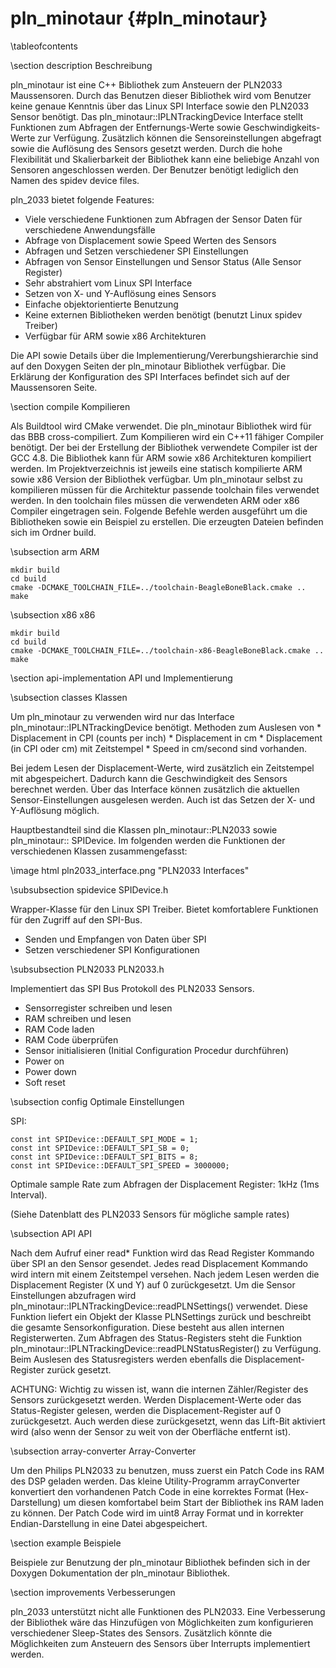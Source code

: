 pln_minotaur {#pln_minotaur}
===

\tableofcontents

\section description Beschreibung

pln_minotaur ist eine C++ Bibliothek zum Ansteuern der PLN2033 Maussensoren.
Durch das Benutzen dieser Bibliothek wird vom Benutzer keine genaue Kenntnis
über das Linux SPI Interface sowie den PLN2033 Sensor benötigt. Das
pln_minotaur::IPLNTrackingDevice Interface stellt Funktionen zum Abfragen der
Entfernungs-Werte sowie Geschwindigkeits-Werte zur Verfügung. Zusätzlich können
die Sensoreinstellungen abgefragt sowie die Auflösung des Sensors gesetzt
werden. Durch die hohe Flexibilität und Skalierbarkeit der Bibliothek kann
eine beliebige Anzahl von Sensoren angeschlossen werden. Der Benutzer benötigt
lediglich den Namen des spidev device files.

pln_2033 bietet folgende Features:
* Viele verschiedene Funktionen zum Abfragen der Sensor Daten für verschiedene
Anwendungsfälle
* Abfrage von Displacement sowie Speed Werten des Sensors
* Abfragen und Setzen verschiedener SPI Einstellungen
* Abfragen von Sensor Einstellungen und Sensor Status (Alle Sensor Register)
* Sehr abstrahiert vom Linux SPI Interface
* Setzen von X- und Y-Auflösung eines Sensors
* Einfache objektorientierte Benutzung
* Keine externen Bibliotheken werden benötigt (benutzt Linux spidev Treiber)
* Verfügbar für ARM sowie x86 Architekturen

Die API sowie Details über die Implementierung/Vererbungshierarchie sind auf den
Doxygen Seiten der pln_minotaur Bibliothek verfügbar. Die Erklärung der
Konfiguration des SPI Interfaces befindet sich auf der Maussensoren Seite.

\section compile Kompilieren

Als Buildtool wird CMake verwendet. Die pln_minotaur Bibliothek wird für das BBB
cross-compiliert. Zum Kompilieren wird ein C++11 fähiger Compiler benötigt. Der
bei der Erstellung der Bibliothek verwendete Compiler ist der GCC 4.8. Die
Bibliothek kann für ARM sowie x86 Architekturen kompiliert werden. Im
Projektverzeichnis ist jeweils eine statisch kompilierte ARM sowie x86 Version
der Bibliothek verfügbar. Um pln_minotaur selbst zu kompilieren müssen für die
Architektur passende toolchain files verwendet werden. In den toolchain files
müssen die verwendeten ARM oder x86 Compiler eingetragen sein. Folgende Befehle
werden ausgeführt um die Bibliotheken sowie ein Beispiel zu erstellen. Die
erzeugten Dateien befinden sich im Ordner build.

\subsection arm ARM

~~~
mkdir build
cd build
cmake -DCMAKE_TOOLCHAIN_FILE=../toolchain-BeagleBoneBlack.cmake ..
make
~~~

\subsection x86 x86

~~~
mkdir build
cd build
cmake -DCMAKE_TOOLCHAIN_FILE=../toolchain-x86-BeagleBoneBlack.cmake ..
make
~~~

\section api-implementation API und Implementierung

\subsection classes Klassen

Um pln_minotaur zu verwenden wird nur das Interface
pln_minotaur::IPLNTrackingDevice benötigt. Methoden zum Auslesen von
	 * Displacement in CPI (counts per inch)
	 * Displacement in cm
	 * Displacement (in CPI oder cm) mit Zeitstempel
	 * Speed in cm/second
sind vorhanden.

Bei jedem Lesen der Displacement-Werte, wird zusätzlich ein Zeitstempel mit
abgespeichert. Dadurch kann die Geschwindigkeit des Sensors berechnet werden.
Über das Interface können zusätzlich die aktuellen Sensor-Einstellungen
ausgelesen werden. Auch ist das Setzen der X- und Y-Auflösung möglich.

Hauptbestandteil sind die Klassen pln_minotaur::PLN2033 sowie
pln_minotaur:: SPIDevice. Im folgenden werden die Funktionen der verschiedenen
Klassen zusammengefasst:

\image html pln2033_interface.png "PLN2033 Interfaces"

\subsubsection spidevice SPIDevice.h

Wrapper-Klasse für den Linux SPI Treiber. Bietet komfortablere Funktionen für den
Zugriff auf den SPI-Bus.
* Senden und Empfangen von Daten über SPI
* Setzen verschiedener SPI Konfigurationen

\subsubsection PLN2033 PLN2033.h

Implementiert das SPI Bus Protokoll des PLN2033 Sensors.
* Sensorregister schreiben und lesen
* RAM schreiben und lesen
* RAM Code laden
* RAM Code überprüfen
* Sensor initialisieren (Initial Configuration Procedur durchführen)
* Power on
* Power down
* Soft reset

\subsection config Optimale Einstellungen

SPI:
~~~
const int SPIDevice::DEFAULT_SPI_MODE = 1;
const int SPIDevice::DEFAULT_SPI_SB = 0;
const int SPIDevice::DEFAULT_SPI_BITS = 8;
const int SPIDevice::DEFAULT_SPI_SPEED = 3000000;
~~~

Optimale sample Rate zum Abfragen der Displacement Register: 1kHz (1ms Interval).

(Siehe Datenblatt des PLN2033 Sensors für mögliche sample rates)

\subsection API API

Nach dem Aufruf einer read* Funktion wird das Read Register Kommando über SPI an
den Sensor gesendet. Jedes read Displacement Kommando wird intern mit einem
Zeitstempel versehen. Nach jedem Lesen werden die Displacement Register
(X und Y) auf 0 zurückgesetzt. Um die Sensor Einstellungen abzufragen wird
pln_minotaur::IPLNTrackingDevice::readPLNSettings() verwendet. Diese Funktion
liefert ein Objekt der Klasse PLNSettings zurück und beschreibt die gesamte
Sensorkonfiguration. Diese besteht aus allen internen Registerwerten. Zum Abfragen
des Status-Registers steht die Funktion
pln_minotaur::IPLNTrackingDevice::readPLNStatusRegister() zu Verfügung. Beim
Auslesen des Statusregisters werden ebenfalls die Displacement-Register zurück
gesetzt.

ACHTUNG: Wichtig zu wissen ist, wann die internen Zähler/Register des Sensors
zurückgesetzt werden. Werden Displacement-Werte oder das Status-Register
gelesen, werden die Displacement-Register auf 0 zurückgesetzt. Auch werden diese
zurückgesetzt, wenn das Lift-Bit aktiviert wird (also wenn der Sensor zu weit
von der Oberfläche entfernt ist).

\subsection array-converter Array-Converter

Um den Philips PLN2033 zu benutzen, muss zuerst ein Patch Code ins RAM des DSP
geladen werden. Das kleine Utility-Programm arrayConverter konvertiert den
vorhandenen Patch Code in eine korrektes Format (Hex-Darstellung) um diesen
komfortabel beim Start der Bibliothek ins RAM laden zu können. Der Patch Code
wird im uint8 Array Format und in korrekter Endian-Darstellung in eine Datei
abgespeichert.

\section example Beispiele

Beispiele zur Benutzung der pln_minotaur Bibliothek befinden sich in der Doxygen
Dokumentation der pln_minotaur Bibliothek.

\section improvements Verbesserungen

pln_2033 unterstützt nicht alle Funktionen des PLN2033. Eine Verbesserung der
Bibliothek wäre das Hinzufügen von Möglichkeiten zum konfigurieren verschiedener
Sleep-States des Sensors. Zusätzlich könnte die Möglichkeiten zum Ansteuern des
Sensors über Interrupts implementiert werden.
